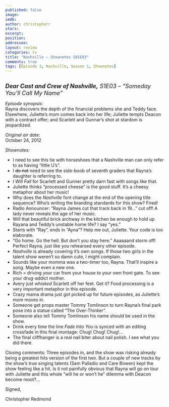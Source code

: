 ```yaml
---
published: false
image: 
imdb: 
author: christopherr 
stars: 
excerpt: 
position: 
addressee: 
layout: review
categories: tv
title: "Nashville — Shownotes S01E03"
comments: true
tags: [Episode 3, Nashville, Season 1, Shownotes]
---
```

<div><p><span class="full-image-block ssNonEditable"><span><a href="/content/2012/10/25/nashville-shownotes-s01e03.html"><img src="http://static.squarespace.com/static/5005f6bcc4aa41161b33e89e/5329cf1fe4b07c068ebf74de/5329cf1fe4b07c068ebf76e2/1351197796087/Nashville%20S01E03.jpg" alt="" /></a></span></span></p>
<p><span style="font-size:130%;"><strong><em>Dear Cast and Crew of Nashville,</em></strong><em> S1E03 &ndash; &ldquo;Someday You&rsquo;ll Call My Name&rdquo;</em></span></p>
<p><em>Episode synopsis:</em><br />Rayna discovers the depth of the financial problems she and Teddy face. Elsewhere, Juliette&#8217;s mom comes back into her life; Juliette tempts Deacon with a contract offer; and Scarlett and Gunnar&#8217;s shot at stardom is jeopardized.</p>
<p><em>Original air date:</em><br />October 24, 2012</p>
<p><em>Shownotes:</em></p>
<ul>
<li>I need to see this tie with horseshoes that a Nashville man can only refer to as having &ldquo;little U&rsquo;s&rdquo;. </li>
<li>I <span style="text-decoration:line-through;">do not</span> need to see the side-boob of seventh graders that Rayna&rsquo;s daughter is referring to.</li>
<li><em>I Will Fall </em>for Scarlett and Gunner pretty darn fast with songs like that.</li>
<li>Juliette thinks &ldquo;processed cheese&rdquo; is the good stuff. It&rsquo;s a cheesy metaphor about her music!</li>
<li>Why does the <em>Nashville</em> font change at the end of the opening title sequence? Who&rsquo;s writing the branding standards for this show? Fired!</li>
<li>Radio Announcer: &ldquo;Rayna James cut that track back in 19&hellip;&rdquo; cut off! A lady never reveals the age of her music.</li>
<li>Will that beautiful brick archway in the kitchen be enough to hold up Rayana and Teddy&rsquo;s unstable home life? I say &ldquo;yes.&rdquo;&nbsp; </li>
<li>Starts with &ldquo;Ray&rdquo;, ends in &ldquo;Ayna&rdquo;? Help me out, Juliette. Your code is too elaborate.</li>
<li>&ldquo;Go home. Go the hell. But don&rsquo;t you stay here.&rdquo; Aaaaaand storm off!&nbsp; Perfect Rayna, just like you rehearsed every other episode. </li>
<li><em>Nashville</em> is already covering it&rsquo;s own songs. If those two girls in the talent show weren&rsquo;t so damn cute, I might complain.</li>
<li>Sounds like your momma was a two-timer too, Rayna. That&rsquo;ll inspire a song. Maybe even a new one.</li>
<li>Rich = driving your car from your house to your own front gate. To see your drug-addict mother.</li>
<li>Avery just <em>whisked</em> Scarlett off her feet. Get it? Food processing is a very important metaphor in this episode. </li>
<li>Crazy mama drama just got picked up for future episodes, as Juliette&rsquo;s mom moves in. </li>
<li>Someone get props master Tommy Tomlinson to turn Rayna&rsquo;s final park pose into a statue called &ldquo;The Over-Thinker&rdquo;.</li>
<li>Someone also tell Tommy Tomlinson his name should be used in the show.</li>
<li>Drink every time the line <em>Fade Into You</em> is synced with an editing crossfade in this final montage: Chug! Chug! Chug!&#8230;</li>
<li>The final cliffhanger is a real nail biter about nail polish. I see what you did there.</li>
</ul>
<p>Closing comments: Three episodes in, and the show was risking already being a greatest hits version of the first two. But a couple of new tracks by the show&rsquo;s true singing talents (Sam Palladio and Care Bowen) kept the show feeling like a hit. Is it not painfully obvious that Rayna will go on tour with Juliette and this whole &ldquo;will he or won&rsquo;t he&rdquo; dilemma with Deacon become moot?&#8230;</p>
<p>Signed,</p>
<p>Christopher Redmond</p></div>
